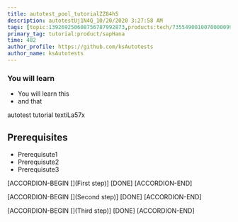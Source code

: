 ```yaml
---
title: autotest_pool_tutorialZZ84h5
description: autotestUj1N4Q_10/20/2020 3:27:58 AM
tags: [topic:139269250608756787992873,products:tech/73554900100700000996,tutorial:experience/advanced]
primary_tag: tutorial:product/sapHana
time: 482
author_profile: https://github.com/ksAutotests
author_name: ksAutotests
---
```

### You will learn
- You will learn this
- and that

autotest tutorial textiLa57x

## Prerequisites
- Prerequisute1
- Prerequisute2
- Prerequisute3

[ACCORDION-BEGIN [](First step)]
[DONE]
[ACCORDION-END]

[ACCORDION-BEGIN [](Second step)]
[DONE]
[ACCORDION-END]

[ACCORDION-BEGIN [](Third step)]
[DONE]
[ACCORDION-END]

